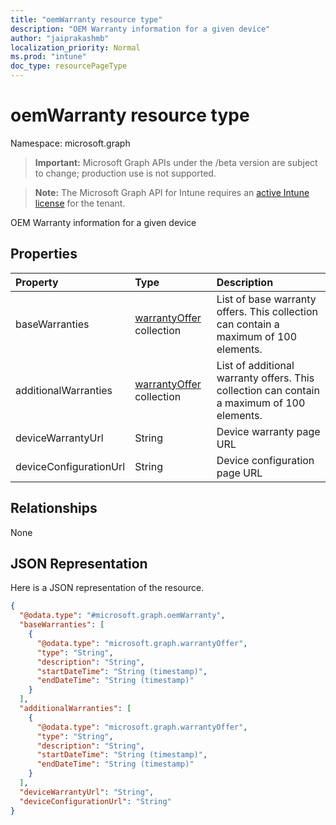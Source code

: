 ```yaml
---
title: "oemWarranty resource type"
description: "OEM Warranty information for a given device"
author: "jaiprakashmb"
localization_priority: Normal
ms.prod: "intune"
doc_type: resourcePageType
---
```


# oemWarranty resource type

Namespace: microsoft.graph

> **Important:** Microsoft Graph APIs under the /beta version are subject to change; production use is not supported.

> **Note:** The Microsoft Graph API for Intune requires an [active Intune license](https://go.microsoft.com/fwlink/?linkid=839381) for the tenant.

OEM Warranty information for a given device

## Properties
|Property|Type|Description|
|:---|:---|:---|
|baseWarranties|[warrantyOffer](../resources/intune-devices-warrantyoffer.md) collection|List of base warranty offers. This collection can contain a maximum of 100 elements.|
|additionalWarranties|[warrantyOffer](../resources/intune-devices-warrantyoffer.md) collection|List of additional warranty offers. This collection can contain a maximum of 100 elements.|
|deviceWarrantyUrl|String|Device warranty page URL|
|deviceConfigurationUrl|String|Device configuration page URL|

## Relationships
None

## JSON Representation
Here is a JSON representation of the resource.
<!-- {
  "blockType": "resource",
  "@odata.type": "microsoft.graph.oemWarranty"
}
-->
``` json
{
  "@odata.type": "#microsoft.graph.oemWarranty",
  "baseWarranties": [
    {
      "@odata.type": "microsoft.graph.warrantyOffer",
      "type": "String",
      "description": "String",
      "startDateTime": "String (timestamp)",
      "endDateTime": "String (timestamp)"
    }
  ],
  "additionalWarranties": [
    {
      "@odata.type": "microsoft.graph.warrantyOffer",
      "type": "String",
      "description": "String",
      "startDateTime": "String (timestamp)",
      "endDateTime": "String (timestamp)"
    }
  ],
  "deviceWarrantyUrl": "String",
  "deviceConfigurationUrl": "String"
}
```






